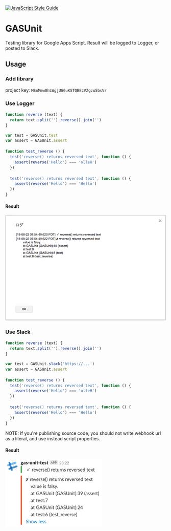 [![JavaScript Style Guide](https://img.shields.io/badge/code_style-standard-brightgreen.svg)](https://standardjs.com)

# GASUnit
Testing library for Google Apps Script.
Result will be logged to Logger, or posted to Slack.

## Usage
### Add library
project key: `MSnMmw8hLWgjUG6uKSTQBEzVZgzu5bsVr`

### Use Logger
```js
function reverse (text) {
  return text.split('').reverse().join('')
}
```

```js
var test = GASUnit.test
var assert = GASUnit.assert
  
function test_reverse () {
  test('reverse() returns reversed text', function () {
    assert(reverse('Hello') === 'olleH')
  })

  test('reverse() returns reversed text', function () {
    assert(reverse('Hello') === 'Hello')
  })
}
```

#### Result
![logger.png](logger.png)

### Use Slack
```js
function reverse (text) {
  return text.split('').reverse().join('')
}
```

```js
var test = GASUnit.slack('https://...')
var assert = GASUnit.assert

function test_reverse () {
  test('reverse() returns reversed text', function () {
    assert(reverse('Hello') === 'olleH')
  })

  test('reverse() returns reversed text', function () {
    assert(reverse('Hello') === 'Hello')
  })
}
```

NOTE: If you're publishing source code, you should not write webhook url as a literal, and use instead script properties.

#### Result
![slack.png](slack.png)
